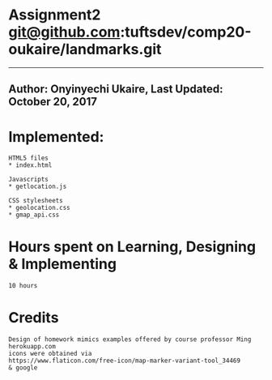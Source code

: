 # Assignment2 git@github.com:tuftsdev/comp20-oukaire/landmarks.git
-------------------------------------------------------------------------
Author: Onyinyechi Ukaire, 
Last Updated: October 20, 2017
-------------------------------------------------------------------------

# Implemented:
    HTML5 files
    * index.html

    Javascripts
    * getlocation.js

    CSS stylesheets
    * geolocation.css
    * gmap_api.css

# Hours spent on Learning, Designing & Implementing
    10 hours

# Credits
    Design of homework mimics examples offered by course professor Ming
    herokuapp.com
    icons were obtained via
    https://www.flaticon.com/free-icon/map-marker-variant-tool_34469
    & google